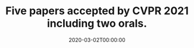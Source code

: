 ---
title: "Five papers accepted by CVPR 2021 including two orals."
date: 2020-03-02T00:00:00
lastmod: 2020-03-01T00:00:00
draft: false
authors: []
tags: []
summary: ""
---